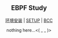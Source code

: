 <div align="center">

<h2>EBPF Study</h2>

[环境安装](./setup/README-ZH.md) | [SETUP](./setup/README.md) | [BCC](./bcc)

nothing here...<( \_ \_ )>

</div>

